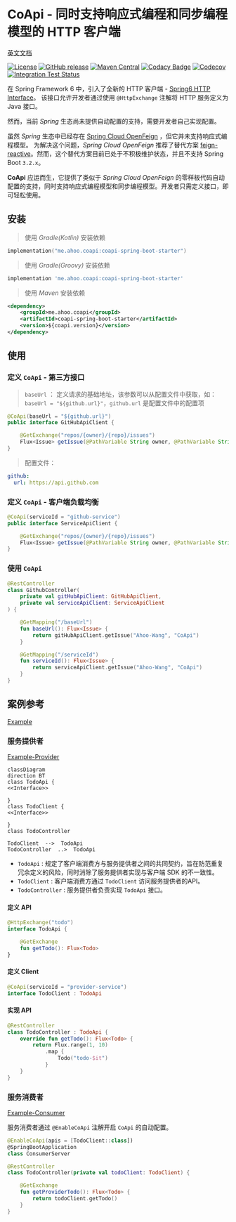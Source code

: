 # CoApi - 同时支持响应式编程和同步编程模型的 HTTP 客户端

[英文文档](./README.md)

[![License](https://img.shields.io/badge/license-Apache%202-4EB1BA.svg)](https://github.com/Ahoo-Wang/CoApi/blob/mvp/LICENSE)
[![GitHub release](https://img.shields.io/github/release/Ahoo-Wang/CoApi.svg)](https://github.com/Ahoo-Wang/CoApi/releases)
[![Maven Central](https://maven-badges.herokuapp.com/maven-central/me.ahoo.coapi/api/badge.svg)](https://maven-badges.herokuapp.com/maven-central/me.ahoo.coapi/api)
[![Codacy Badge](https://app.codacy.com/project/badge/Grade/709bea2aec1d4cfd85991edf66b5ccbc)](https://app.codacy.com/gh/Ahoo-Wang/CoApi/dashboard?utm_source=gh&utm_medium=referral&utm_content=&utm_campaign=Badge_grade)
[![Codecov](https://codecov.io/gh/Ahoo-Wang/CoApi/graph/badge.svg?token=ayVd7lthB6)](https://codecov.io/gh/Ahoo-Wang/CoApi)
[![Integration Test Status](https://github.com/Ahoo-Wang/CoApi/actions/workflows/integration-test.yml/badge.svg)](https://github.com/Ahoo-Wang/CoApi)

在 Spring Framework 6 中，引入了全新的 HTTP 客户端 - [Spring6 HTTP Interface](https://docs.spring.io/spring-framework/reference/integration/rest-clients.html#rest-http-interface)。
该接口允许开发者通过使用 `@HttpExchange` 注解将 HTTP 服务定义为 Java 接口。

然而，当前 *Spring* 生态尚未提供自动配置的支持，需要开发者自己实现配置。

虽然 *Spring* 生态中已经存在 [Spring Cloud OpenFeign](https://github.com/spring-cloud/spring-cloud-openfeign) ，但它并未支持响应式编程模型。
为解决这个问题，*Spring Cloud OpenFeign* 推荐了替代方案 [feign-reactive](https://github.com/PlaytikaOSS/feign-reactive)。然而，这个替代方案目前已处于不积极维护状态，并且不支持 Spring Boot `3.2.x`。

**CoApi** 应运而生，它提供了类似于 *Spring Cloud OpenFeign* 的零样板代码自动配置的支持，同时支持响应式编程模型和同步编程模型。开发者只需定义接口，即可轻松使用。

## 安装

> 使用 *Gradle(Kotlin)* 安装依赖

```kotlin
implementation("me.ahoo.coapi:coapi-spring-boot-starter")
```

> 使用 *Gradle(Groovy)* 安装依赖

```groovy
implementation 'me.ahoo.coapi:coapi-spring-boot-starter'
```

> 使用 *Maven* 安装依赖

```xml
<dependency>
    <groupId>me.ahoo.coapi</groupId>
    <artifactId>coapi-spring-boot-starter</artifactId>
    <version>${coapi.version}</version>
</dependency>
```

## 使用

### 定义 `CoApi` - 第三方接口

> `baseUrl` ： 定义请求的基础地址，该参数可以从配置文件中获取，如：`baseUrl = "${github.url}"`，`github.url` 是配置文件中的配置项

```java
@CoApi(baseUrl = "${github.url}")
public interface GitHubApiClient {

    @GetExchange("repos/{owner}/{repo}/issues")
    Flux<Issue> getIssue(@PathVariable String owner, @PathVariable String repo);
}
```

> 配置文件：

```yaml
github:
  url: https://api.github.com
```

### 定义 `CoApi` - 客户端负载均衡

```java
@CoApi(serviceId = "github-service")
public interface ServiceApiClient {

    @GetExchange("repos/{owner}/{repo}/issues")
    Flux<Issue> getIssue(@PathVariable String owner, @PathVariable String repo);
}
```

### 使用 `CoApi`

```kotlin
@RestController
class GithubController(
    private val gitHubApiClient: GitHubApiClient,
    private val serviceApiClient: ServiceApiClient
) {

    @GetMapping("/baseUrl")
    fun baseUrl(): Flux<Issue> {
        return gitHubApiClient.getIssue("Ahoo-Wang", "CoApi")
    }

    @GetMapping("/serviceId")
    fun serviceId(): Flux<Issue> {
        return serviceApiClient.getIssue("Ahoo-Wang", "CoApi")
    }
}
```

## 案例参考

[Example](./example)

### 服务提供者

[Example-Provider](./example/example-provider-server)

```mermaid
classDiagram
direction BT
class TodoApi {
<<Interface>>

}
class TodoClient {
<<Interface>>

}
class TodoController

TodoClient  -->  TodoApi 
TodoController  ..>  TodoApi
```

- `TodoApi` : 规定了客户端消费方与服务提供者之间的共同契约，旨在防范重复冗余定义的风险，同时消除了服务提供者实现与客户端 SDK 的不一致性。
- `TodoClient` : 客户端消费方通过 `TodoClient` 访问服务提供者的API。
- `TodoController` : 服务提供者负责实现 `TodoApi` 接口。

#### 定义 API

```kotlin
@HttpExchange("todo")
interface TodoApi {

    @GetExchange
    fun getTodo(): Flux<Todo>
}
```

#### 定义 Client

```kotlin
@CoApi(serviceId = "provider-service")
interface TodoClient : TodoApi
```

#### 实现 API

```kotlin
@RestController
class TodoController : TodoApi {
    override fun getTodo(): Flux<Todo> {
        return Flux.range(1, 10)
            .map {
                Todo("todo-$it")
            }
    }
}
```

### 服务消费者

[Example-Consumer](./example/example-consumer-server)

服务消费者通过 `@EnableCoApi` 注解开启 `CoApi` 的自动配置。

```kotlin
@EnableCoApi(apis = [TodoClient::class])
@SpringBootApplication
class ConsumerServer
```

```kotlin
@RestController
class TodoController(private val todoClient: TodoClient) {

    @GetExchange
    fun getProviderTodo(): Flux<Todo> {
        return todoClient.getTodo()
    }
}
```